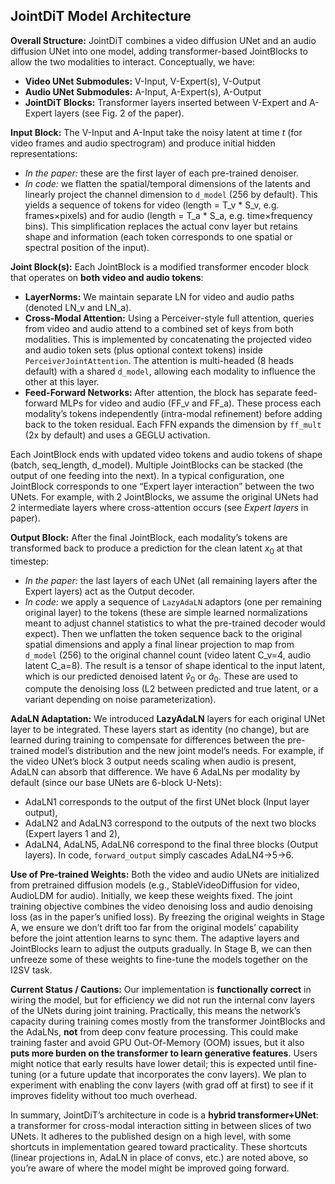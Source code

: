 ## JointDiT Model Architecture

**Overall Structure:** JointDiT combines a video diffusion UNet and an audio diffusion UNet into one model, adding transformer-based JointBlocks to allow the two modalities to interact. Conceptually, we have:

- **Video UNet Submodules:** V-Input, V-Expert(s), V-Output
- **Audio UNet Submodules:** A-Input, A-Expert(s), A-Output
- **JointDiT Blocks:** Transformer layers inserted between V-Expert and A-Expert layers (see Fig. 2 of the paper).

**Input Block:** The V-Input and A-Input take the noisy latent at time *t* (for video frames and audio spectrogram) and produce initial hidden representations:
- *In the paper:* these are the first layer of each pre-trained denoiser.
- *In code:* we flatten the spatial/temporal dimensions of the latents and linearly project the channel dimension to `d_model` (256 by default). This yields a sequence of tokens for video (length = T_v * S_v, e.g. frames×pixels) and for audio (length = T_a * S_a, e.g. time×frequency bins). This simplification replaces the actual conv layer but retains shape and information (each token corresponds to one spatial or spectral position of the input).

**Joint Block(s):** Each JointBlock is a modified transformer encoder block that operates on **both video and audio tokens**:
- **LayerNorms:** We maintain separate LN for video and audio paths (denoted LN_v and LN_a).
- **Cross-Modal Attention:** Using a Perceiver-style full attention, queries from video and audio attend to a combined set of keys from both modalities. This is implemented by concatenating the projected video and audio token sets (plus optional context tokens) inside `PerceiverJointAttention`. The attention is multi-headed (8 heads default) with a shared `d_model`, allowing each modality to influence the other at this layer.
- **Feed-Forward Networks:** After attention, the block has separate feed-forward MLPs for video and audio (FF_v and FF_a). These process each modality’s tokens independently (intra-modal refinement) before adding back to the token residual. Each FFN expands the dimension by `ff_mult` (2x by default) and uses a GEGLU activation.

Each JointBlock ends with updated video tokens and audio tokens of shape (batch, seq_length, d_model). Multiple JointBlocks can be stacked (the output of one feeding into the next). In a typical configuration, one JointBlock corresponds to one “Expert layer interaction” between the two UNets. For example, with 2 JointBlocks, we assume the original UNets had 2 intermediate layers where cross-attention occurs (see *Expert layers* in paper).

**Output Block:** After the final JointBlock, each modality’s tokens are transformed back to produce a prediction for the clean latent $x_0$ at that timestep:
- *In the paper:* the last layers of each UNet (all remaining layers after the Expert layers) act as the Output decoder.
- *In code:* we apply a sequence of `LazyAdaLN` adaptors (one per remaining original layer) to the tokens (these are simple learned normalizations meant to adjust channel statistics to what the pre-trained decoder would expect). Then we unflatten the token sequence back to the original spatial dimensions and apply a final linear projection to map from `d_model` (256) to the original channel count (video latent C_v=4, audio latent C_a=8). The result is a tensor of shape identical to the input latent, which is our predicted denoised latent $\hat{v}_0$ or $\hat{a}_0$. These are used to compute the denoising loss (L2 between predicted and true latent, or a variant depending on noise parameterization).

**AdaLN Adaptation:** We introduced **LazyAdaLN** layers for each original UNet layer to be integrated. These layers start as identity (no change), but are learned during training to compensate for differences between the pre-trained model’s distribution and the new joint model’s needs. For example, if the video UNet’s block 3 output needs scaling when audio is present, AdaLN can absorb that difference. We have 6 AdaLNs per modality by default (since our base UNets are 6-block U-Nets):
- AdaLN1 corresponds to the output of the first UNet block (Input layer output),
- AdaLN2 and AdaLN3 correspond to the outputs of the next two blocks (Expert layers 1 and 2),
- AdaLN4, AdaLN5, AdaLN6 correspond to the final three blocks (Output layers). In code, `forward_output` simply cascades AdaLN4→5→6.

**Use of Pre-trained Weights:** Both the video and audio UNets are initialized from pretrained diffusion models (e.g., StableVideoDiffusion for video, AudioLDM for audio). Initially, we keep these weights fixed. The joint training objective combines the video denoising loss and audio denoising loss (as in the paper’s unified loss). By freezing the original weights in Stage A, we ensure we don’t drift too far from the original models’ capability before the joint attention learns to sync them. The adaptive layers and JointBlocks learn to adjust the outputs gradually. In Stage B, we can then unfreeze some of these weights to fine-tune the models together on the I2SV task.

**Current Status / Cautions:** Our implementation is **functionally correct** in wiring the model, but for efficiency we did not run the internal conv layers of the UNets during joint training. Practically, this means the network’s capacity during training comes mostly from the transformer JointBlocks and the AdaLNs, **not** from deep conv feature processing. This could make training faster and avoid GPU Out-Of-Memory (OOM) issues, but it also **puts more burden on the transformer to learn generative features**. Users might notice that early results have lower detail; this is expected until fine-tuning (or a future update that incorporates the conv layers). We plan to experiment with enabling the conv layers (with grad off at first) to see if it improves fidelity without too much overhead.

In summary, JointDiT’s architecture in code is a **hybrid transformer+UNet**: a transformer for cross-modal interaction sitting in between slices of two UNets. It adheres to the published design on a high level, with some shortcuts in implementation geared toward practicality. These shortcuts (linear projections in, AdaLN in place of convs, etc.) are noted above, so you’re aware of where the model might be improved going forward.
